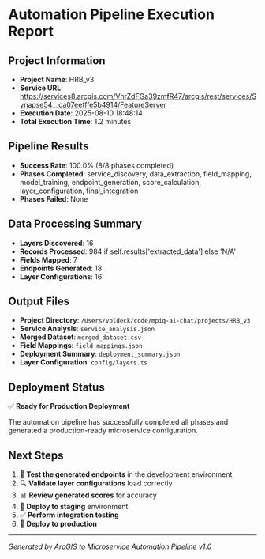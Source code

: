 # Automation Pipeline Execution Report

## Project Information
- **Project Name**: HRB_v3
- **Service URL**: https://services8.arcgis.com/VhrZdFGa39zmfR47/arcgis/rest/services/Synapse54__ca07eefffe5b4914/FeatureServer
- **Execution Date**: 2025-08-10 18:48:14
- **Total Execution Time**: 1.2 minutes

## Pipeline Results
- **Success Rate**: 100.0% (8/8 phases completed)
- **Phases Completed**: service_discovery, data_extraction, field_mapping, model_training, endpoint_generation, score_calculation, layer_configuration, final_integration
- **Phases Failed**: None

## Data Processing Summary
- **Layers Discovered**: 16
- **Records Processed**: 984 if self.results['extracted_data'] else 'N/A'
- **Fields Mapped**: 7
- **Endpoints Generated**: 18
- **Layer Configurations**: 16

## Output Files
- **Project Directory**: `/Users/voldeck/code/mpiq-ai-chat/projects/HRB_v3`
- **Service Analysis**: `service_analysis.json`
- **Merged Dataset**: `merged_dataset.csv`
- **Field Mappings**: `field_mappings.json`
- **Deployment Summary**: `deployment_summary.json`
- **Layer Configuration**: `config/layers.ts`

## Deployment Status
✅ **Ready for Production Deployment**

The automation pipeline has successfully completed all phases and generated a production-ready microservice configuration.

## Next Steps
1. 🧪 **Test the generated endpoints** in the development environment
2. 🔍 **Validate layer configurations** load correctly
3. 📊 **Review generated scores** for accuracy
4. 🚀 **Deploy to staging** environment
5. ✅ **Perform integration testing**
6. 🎯 **Deploy to production**

---
*Generated by ArcGIS to Microservice Automation Pipeline v1.0*
